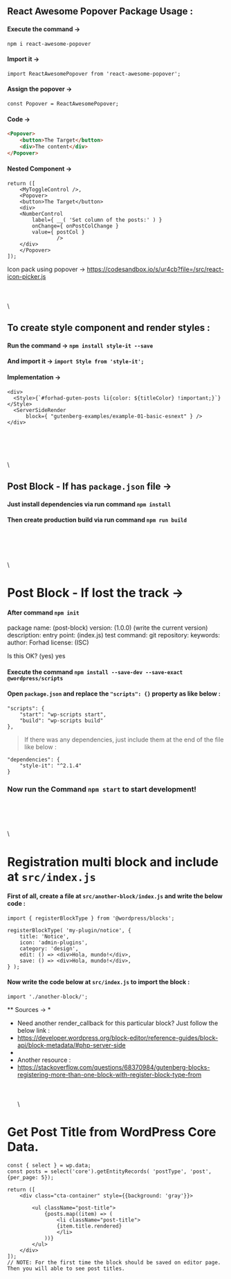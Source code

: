 ## React Awesome Popover Package Usage :

#### Execute the command →
`npm i react-awesome-popover`

#### Import it →
`import ReactAwesomePopover from 'react-awesome-popover';`

#### Assign the popover →
`const Popover = ReactAwesomePopover;`

#### Code →
```HTML
<Popover>
    <button>The Target</button>
    <div>The content</div>
</Popover>
````

#### Nested Component →
```JS
return ([
    <MyToggleControl />,
    <Popover>
	<button>The Target</button>
	<div>
	<NumberControl
	    label={ __( 'Set column of the posts:' ) }
	    onChange={ onPostColChange }
	    value={ postCol }
				/>
	</div>
    </Popover>
]);
```

Icon pack using popover →
https://codesandbox.io/s/ur4cb?file=/src/react-icon-picker.js
\
\
\
\
\
## To create style component and render styles :

#### Run the command → `npm install style-it --save`
#### And import it → `import Style from 'style-it';`
#### Implementation →
```JS
<div>
  <Style>{`#forhad-guten-posts li{color: ${titleColor} !important;}`}</Style>
  <ServerSideRender
      block={ "gutenberg-examples/example-01-basic-esnext" } />
</div>
```
\
\
\
\
\
## Post Block - If has `package.json` file →

#### Just install dependencies via run command `npm install`
#### Then create production build via run command `npm run build`
\
\
\
\
\

# Post Block - If lost the track →

#### After command `npm init`

package name: (post-block)
version: (1.0.0) (write the current version)
description:
entry point: (index.js)
test command:
git repository:
keywords:
author: Forhad
license: (ISC)

Is this OK? (yes) yes

#### Execute the command `npm install --save-dev --save-exact @wordpress/scripts`

#### Open `package.json` and replace the `"scripts": {}` property as like below :
```JS
"scripts": {
	"start": "wp-scripts start",
	"build": "wp-scripts build"
},
```

> If there was any dependencies, just include them at the end of the file like below :

```JS
"dependencies": {
	"style-it": "^2.1.4"
}
```

### Now run the Command `npm start` to start development!
\
\
\
\
\

# Registration multi block and include at `src/index.js`

#### First of all, create a file at `src/another-block/index.js` and write the below code :
```JS
import { registerBlockType } from '@wordpress/blocks';

registerBlockType( 'my-plugin/notice', {
	title: 'Notice',
	icon: 'admin-plugins',
	category: 'design',
	edit: () => <div>Hola, mundo!</div>,
	save: () => <div>Hola, mundo!</div>,
} );
```

#### Now write the code below at `src/index.js` to import the block :
```JS
import './another-block/';
```

** Sources →
*
* Need another render_callback for this particular block? Just follow the below link :
* https://developer.wordpress.org/block-editor/reference-guides/block-api/block-metadata/#php-server-side
* 
* Another resource :
* https://stackoverflow.com/questions/68370984/gutenberg-blocks-registering-more-than-one-block-with-register-block-type-from
\
\
\
\
\

# Get Post Title from WordPress Core Data.
```JS
const { select } = wp.data;
const posts = select('core').getEntityRecords( 'postType', 'post', {per_page: 5});

return ([
	<div class="cta-container" style={{background: 'gray'}}>

		<ul className="post-title">
			{posts.map((item) => (
				<li className="post-title">
				{item.title.rendered}
				</li>
			))}
		</ul>
	</div>
]);
// NOTE: For the first time the block should be saved on editor page. Then you will able to see post titles.
```

